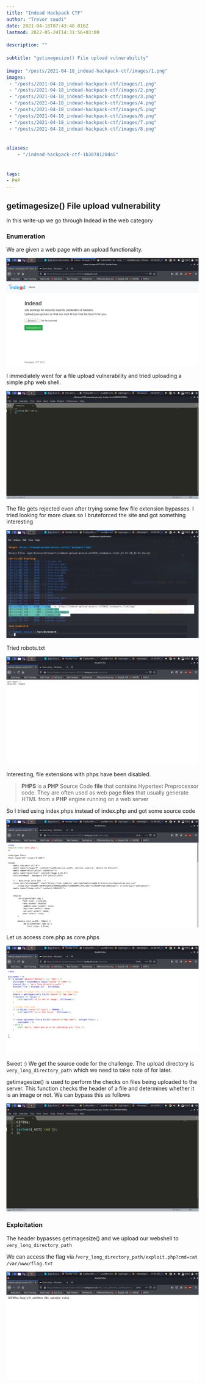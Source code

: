 ```yaml
---
title: "Indead Hackpack CTF"
author: "Trevor saudi"
date: 2021-04-18T07:43:48.016Z
lastmod: 2022-05-24T14:31:56+03:00

description: ""

subtitle: "getimagesize() File upload vulnerability"

image: "/posts/2021-04-18_indead-hackpack-ctf/images/1.png" 
images:
 - "/posts/2021-04-18_indead-hackpack-ctf/images/1.png"
 - "/posts/2021-04-18_indead-hackpack-ctf/images/2.png"
 - "/posts/2021-04-18_indead-hackpack-ctf/images/3.png"
 - "/posts/2021-04-18_indead-hackpack-ctf/images/4.png"
 - "/posts/2021-04-18_indead-hackpack-ctf/images/5.png"
 - "/posts/2021-04-18_indead-hackpack-ctf/images/6.png"
 - "/posts/2021-04-18_indead-hackpack-ctf/images/7.png"
 - "/posts/2021-04-18_indead-hackpack-ctf/images/8.png"


aliases:
    - "/indead-hackpack-ctf-1b3878120da5"


tags:
- PHP
---
```


## getimagesize() File upload vulnerability

In this write-up we go through Indead in the web category

### Enumeration 

We are given a web page with an upload functionality.

![image](/posts/2021-04-18_indead-hackpack-ctf/images/1.png#layoutTextWidth)


I immediately went for a file upload vulnerability and tried uploading a simple php web shell.

![image](/posts/2021-04-18_indead-hackpack-ctf/images/2.png#layoutTextWidth)


The file gets rejected even after trying some few file extension bypasses. I tried looking for more clues so I bruteforced the site and got something interesting

![image](/posts/2021-04-18_indead-hackpack-ctf/images/3.png#layoutTextWidth)


Tried robots.txt

![image](/posts/2021-04-18_indead-hackpack-ctf/images/4.png#layoutTextWidth)


Interesting, file extensions with phps have been disabled.
> **PHPS** is a **PHP** Source Code **file** that contains Hypertext Preprocessor code. They are often used as web page **files** that usually generate HTML from a **PHP** engine running on a web server

So I tried using index.phps instead of index.php and got some source code

![image](/posts/2021-04-18_indead-hackpack-ctf/images/5.png#layoutTextWidth)


Let us access core.php as core.phps

![image](/posts/2021-04-18_indead-hackpack-ctf/images/6.png#layoutTextWidth)


Sweet :) We get the source code for the challenge. The upload directory is `very_long_directory_path` which we need to take note of for later.

getimagesize() is used to perform the checks on files being uploaded to the server. This function checks the header of a file and determines whether it is an image or not. We can bypass this as follows

![image](/posts/2021-04-18_indead-hackpack-ctf/images/7.png#layoutTextWidth)

### Exploitation
The header bypasses getimagesize() and we upload our webshell to `very_long_directory_path`

We can access the flag via <url>/`very_long_directory_path/exploit.php?cmd=cat /var/www/flag.txt`

![image](/posts/2021-04-18_indead-hackpack-ctf/images/8.png#layoutTextWidth)
